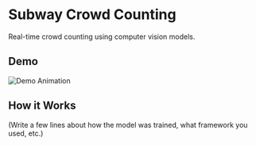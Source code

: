 # Subway Crowd Counting

Real-time crowd counting using computer vision models.

## Demo

![Demo Animation](Subway_Crowd_Counting.gif)

## How it Works

(Write a few lines about how the model was trained, what framework you used, etc.)
